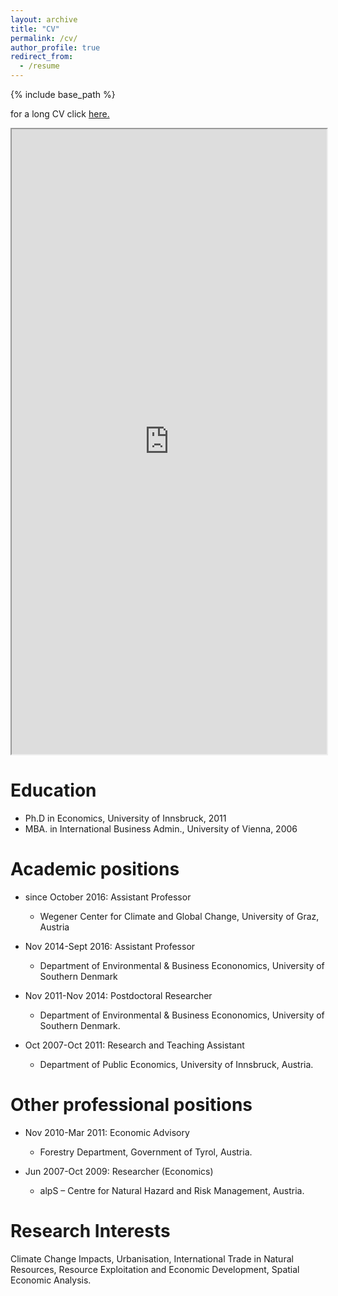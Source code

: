 ```yaml
---
layout: archive
title: "CV"
permalink: /cv/
author_profile: true
redirect_from:
  - /resume
---
```


{% include base_path %}

for a long CV click <a href="https://sborsky.github.io/files" target="_blank">here.</a>
<html><iframe width="100%" height="1000" src="https://sborsky.github.io/files/CV_Borsky_Stefan.pdf "></iframe>


Education
======
* Ph.D in Economics, University of Innsbruck, 2011
* MBA. in International Business Admin., University of Vienna, 2006

Academic positions
======
* since October 2016: Assistant Professor
  * Wegener Center for Climate and Global Change, University of Graz, Austria

* Nov 2014-Sept 2016: Assistant Professor
  * Department of Environmental & Business Econonomics, University of Southern Denmark

* Nov 2011-Nov 2014: Postdoctoral Researcher
  * Department of Environmental & Business Econonomics, University of Southern Denmark.

* Oct 2007-Oct 2011: Research and Teaching Assistant
  * Department of Public Economics, University of Innsbruck, Austria.

Other professional positions
======
* Nov 2010-Mar 2011: Economic Advisory
  * Forestry Department, Government of Tyrol, Austria.

* Jun 2007-Oct 2009: Researcher (Economics)
  * alpS – Centre for Natural Hazard and Risk Management, Austria.
  
Research Interests
======

Climate Change Impacts, Urbanisation, International Trade in Natural Resources, Resource Exploitation and Economic Development, Spatial Economic Analysis.
